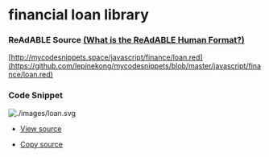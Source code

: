 
# financial loan library


### ReAdABLE Source [(What is the ReAdABLE Human Format?)](http://readablehumanformat.com)

[http://mycodesnippets.space/javascript/finance/loan.red](https://github.com/lepinekong/mycodesnippets/blob/master/javascript/finance/loan.red)


### Code Snippet

![./images/loan.svg](./images/loan.svg)
                    
- [View source](https://github.com/lepinekong/mycodesnippets/blob/master/javascript/finance/src/loan.js)
                        
- [Copy source](https://raw.githubusercontent.com/lepinekong/mycodesnippets/master/javascript/finance/src/loan.js)
                        


```javascript


        
```


